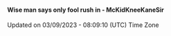 #### Wise man says only fool rush in - McKidKneeKaneSir
Updated on 03/09/2023 - 08:09:10 (UTC) Time Zone
